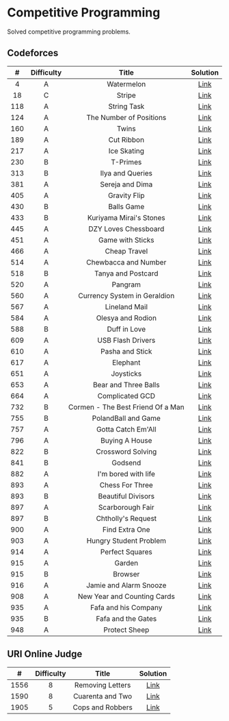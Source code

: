 # Competitive Programming

Solved competitive programming problems.

## Codeforces

| # | Difficulty | Title | Solution |
| :--: | :--: | :--: | :--: |
| 4 | A | Watermelon | [Link](Codeforces/4A.py) |
| 18 | C | Stripe | [Link](Codeforces/18C.py) |
| 118 | A | String Task | [Link](Codeforces/118A.py) |
| 124 | A | The Number of Positions | [Link](Codeforces/124A.py) |
| 160 | A | Twins | [Link](Codeforces/160A.py) |
| 189 | A | Cut Ribbon | [Link](Codeforces/189A.py) |
| 217 | A | Ice Skating | [Link](Codeforces/217A.py) |
| 230 | B | T-Primes | [Link](Codeforces/230B.py) |
| 313 | B | Ilya and Queries | [Link](Codeforces/313B.py) |
| 381 | A | Sereja and Dima | [Link](Codeforces/381A.py) |
| 405 | A | Gravity Flip | [Link](Codeforces/405A.py) |
| 430 | B | Balls Game | [Link](Codeforces/430B.py) |
| 433 | B | Kuriyama Mirai's Stones | [Link](Codeforces/433B.py) |
| 445 | A | DZY Loves Chessboard | [Link](Codeforces/445A.py) |
| 451 | A | Game with Sticks | [Link](Codeforces/451A.py) |
| 466 | A | Cheap Travel | [Link](Codeforces/466A.py) |
| 514 | A | Chewbacca and Number | [Link](Codeforces/514A.py) |
| 518 | B | Tanya and Postcard | [Link](Codeforces/518B.py) |
| 520 | A | Pangram | [Link](Codeforces/520A.py) |
| 560 | A | Currency System in Geraldion | [Link](Codeforces/560A.py) |
| 567 | A | Lineland Mail | [Link](Codeforces/567A.py) |
| 584 | A | Olesya and Rodion | [Link](Codeforces/584A.py) |
| 588 | B | Duff in Love | [Link](Codeforces/588B.py) |
| 609 | A | USB Flash Drivers | [Link](Codeforces/609A.py) |
| 610 | A | Pasha and Stick | [Link](Codeforces/610A.py) |
| 617 | A | Elephant | [Link](Codeforces/617A.py) |
| 651 | A | Joysticks | [Link](Codeforces/651A.py) |
| 653 | A | Bear and Three Balls | [Link](Codeforces/653A.py) |
| 664 | A | Complicated GCD | [Link](Codeforces/664A.py) |
| 732 | B | Cormen - The Best Friend Of a Man | [Link](Codeforces/732B.py) |
| 755 | B | PolandBall and Game | [Link](Codeforces/755B.py) |
| 757 | A | Gotta Catch Em'All | [Link](Codeforces/757A.py) |
| 796 | A | Buying A House | [Link](Codeforces/796A.py) |
| 822 | B | Crossword Solving | [Link](Codeforces/822B.py) |
| 841 | B | Godsend | [Link](Codeforces/841B.py) |
| 882 | A | I'm bored with life | [Link](Codeforces/882A.py) |
| 893 | A | Chess For Three | [Link](Codeforces/893A.py) |
| 893 | B | Beautiful Divisors | [Link](Codeforces/893B.py) |
| 897 | A | Scarborough Fair | [Link](Codeforces/897A.py) |
| 897 | B | Chtholly's Request | [Link](Codeforces/897B.py) |
| 900 | A | Find Extra One | [Link](Codeforces/900A.py) |
| 903 | A | Hungry Student Problem | [Link](Codeforces/903A.py) |
| 914 | A | Perfect Squares | [Link](Codeforces/914A.py) |
| 915 | A | Garden | [Link](Codeforces/915A.py) |
| 915 | B | Browser | [Link](Codeforces/915B.py) |
| 916 | A | Jamie and Alarm Snooze | [Link](Codeforces/916A.py) |
| 908 | A | New Year and Counting Cards | [Link](Codeforces/908A.py) |
| 935 | A | Fafa and his Company | [Link](Codeforces/935A.py) |
| 935 | B | Fafa and the Gates | [Link](Codeforces/935B.py) |
| 948 | A | Protect Sheep | [Link](Codeforces/948A.py) |

## URI Online Judge

| # | Difficulty | Title | Solution |
| :--: | :--: | :--: | :--: |
| 1556 | 8 | Removing Letters | [Link](URI/1556.py) |
| 1590 | 8 | Cuarenta and Two | [Link](URI/1590.py) |
| 1905 | 5 | Cops and Robbers | [Link](URI/1905.py) |
